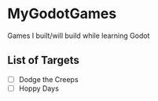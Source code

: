 # MyGodotGames
Games I built/will build while learning Godot

## List of Targets

- [ ] Dodge the Creeps
- [ ] Hoppy Days
